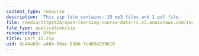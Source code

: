 ```yaml
---
content_type: resource
description: 'This zip file contains: 15 mp3 files and 1 pdf file. '
file: /media/https%3A/open-learning-course-data-rc.s3.amazonaws.com/res-21g-003-learning-chinese-a-foundation-course-in-mandarin-spring-2011/dc44a03ca4bb50ac83bb7cd034259610_part_II.zip
file_type: application/zip
resourcetype: Other
title: part_II.zip
uid: dc44a03c-a4bb-50ac-83bb-7cd034259610
---
```


